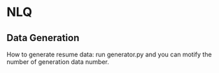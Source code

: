 # NLQ

## Data Generation

How to generate resume data: run generator.py and you can motify the number of generation data number.